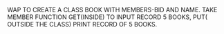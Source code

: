 WAP TO CREATE A CLASS BOOK WITH MEMBERS-BID AND NAME. TAKE MEMBER FUNCTION GET(INSIDE) TO INPUT RECORD 5 BOOKS, PUT( 
OUTSIDE THE CLASS) PRINT RECORD OF 5 BOOKS.
